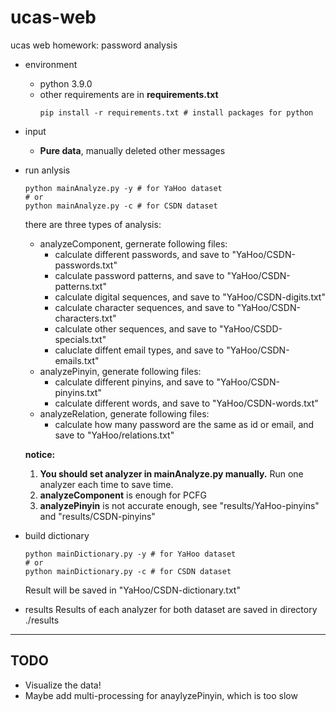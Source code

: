 # ucas-web
ucas web homework: password analysis
* environment
  - python 3.9.0
  - other requirements are in **requirements.txt**
    ```shell
    pip install -r requirements.txt # install packages for python
* input
  - **Pure data**, manually deleted other messages
* run anlysis
  ```shell
  python mainAnalyze.py -y # for YaHoo dataset
  # or
  python mainAnalyze.py -c # for CSDN dataset
  ```

  there are three types of analysis:
  - analyzeComponent, gernerate following files:
    * calculate different passwords,   and save to "YaHoo/CSDN-passwords.txt"
    * calculate password patterns,     and save to "YaHoo/CSDN-patterns.txt"
    * calculate digital sequences,     and save to "YaHoo/CSDN-digits.txt"
    * calculate character sequences,   and save to "YaHoo/CSDN-characters.txt"
    * calculate other sequences,       and save to "YaHoo/CSDD-specials.txt"
    * caluclate diffent email types,   and save to "YaHoo/CSDN-emails.txt"
  - analyzePinyin, generate following files:
    * calculate different pinyins,     and save to "YaHoo/CSDN-pinyins.txt"
    * calculate different words,       and save to "YaHoo/CSDN-words.txt"
  - analyzeRelation, generate following files:
    * calculate how many password are the same as id or email, and save to "YaHoo/relations.txt"
  
  **notice:**
    1. **You should set analyzer in mainAnalyze.py manually.** Run one analyzer each time to save time.
    2. **analyzeComponent** is enough for PCFG
    3. **analyzePinyin** is not accurate enough, see "results/YaHoo-pinyins" and "results/CSDN-pinyins"
    
* build dictionary
  ```shell
  python mainDictionary.py -y # for YaHoo dataset
  # or
  python mainDictionary.py -c # for CSDN dataset
  ```
  Result will be saved in "YaHoo/CSDN-dictionary.txt"  
* results
  Results of each analyzer for both dataset are saved in directory ./results
---
## TODO
* Visualize the data!
* Maybe add multi-processing for anaylyzePinyin, which is too slow
